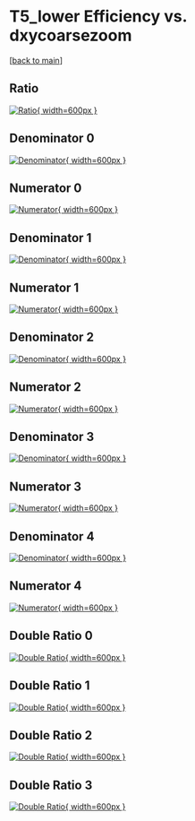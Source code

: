 # T5_lower Efficiency vs. dxycoarsezoom

[[back to main](./)]



## Ratio

[![Ratio](../mtv/var/T5_lower_xtr_13_-1_eff_dxycoarsezoom.png){ width=600px }](../mtv/var/T5_lower_xtr_13_-1_eff_dxycoarsezoom.pdf)

## Denominator 0

[![Denominator](../mtv/den/T5_lower_xtr_13_-1_eff_dxycoarsezoom_den0.png){ width=600px }](../mtv/den/T5_lower_xtr_13_-1_eff_dxycoarsezoom_den0.pdf)

## Numerator 0

[![Numerator](../mtv/num/T5_lower_xtr_13_-1_eff_dxycoarsezoom_num0.png){ width=600px }](../mtv/num/T5_lower_xtr_13_-1_eff_dxycoarsezoom_num0.pdf)

## Denominator 1

[![Denominator](../mtv/den/T5_lower_xtr_13_-1_eff_dxycoarsezoom_den1.png){ width=600px }](../mtv/den/T5_lower_xtr_13_-1_eff_dxycoarsezoom_den1.pdf)

## Numerator 1

[![Numerator](../mtv/num/T5_lower_xtr_13_-1_eff_dxycoarsezoom_num1.png){ width=600px }](../mtv/num/T5_lower_xtr_13_-1_eff_dxycoarsezoom_num1.pdf)

## Denominator 2

[![Denominator](../mtv/den/T5_lower_xtr_13_-1_eff_dxycoarsezoom_den2.png){ width=600px }](../mtv/den/T5_lower_xtr_13_-1_eff_dxycoarsezoom_den2.pdf)

## Numerator 2

[![Numerator](../mtv/num/T5_lower_xtr_13_-1_eff_dxycoarsezoom_num2.png){ width=600px }](../mtv/num/T5_lower_xtr_13_-1_eff_dxycoarsezoom_num2.pdf)

## Denominator 3

[![Denominator](../mtv/den/T5_lower_xtr_13_-1_eff_dxycoarsezoom_den3.png){ width=600px }](../mtv/den/T5_lower_xtr_13_-1_eff_dxycoarsezoom_den3.pdf)

## Numerator 3

[![Numerator](../mtv/num/T5_lower_xtr_13_-1_eff_dxycoarsezoom_num3.png){ width=600px }](../mtv/num/T5_lower_xtr_13_-1_eff_dxycoarsezoom_num3.pdf)

## Denominator 4

[![Denominator](../mtv/den/T5_lower_xtr_13_-1_eff_dxycoarsezoom_den4.png){ width=600px }](../mtv/den/T5_lower_xtr_13_-1_eff_dxycoarsezoom_den4.pdf)

## Numerator 4

[![Numerator](../mtv/num/T5_lower_xtr_13_-1_eff_dxycoarsezoom_num4.png){ width=600px }](../mtv/num/T5_lower_xtr_13_-1_eff_dxycoarsezoom_num4.pdf)

## Double Ratio 0

[![Double Ratio](../mtv/ratio/T5_lower_xtr_13_-1_eff_dxycoarsezoom_ratio0.png){ width=600px }](../mtv/ratio/T5_lower_xtr_13_-1_eff_dxycoarsezoom_ratio0.pdf)

## Double Ratio 1

[![Double Ratio](../mtv/ratio/T5_lower_xtr_13_-1_eff_dxycoarsezoom_ratio1.png){ width=600px }](../mtv/ratio/T5_lower_xtr_13_-1_eff_dxycoarsezoom_ratio1.pdf)

## Double Ratio 2

[![Double Ratio](../mtv/ratio/T5_lower_xtr_13_-1_eff_dxycoarsezoom_ratio2.png){ width=600px }](../mtv/ratio/T5_lower_xtr_13_-1_eff_dxycoarsezoom_ratio2.pdf)

## Double Ratio 3

[![Double Ratio](../mtv/ratio/T5_lower_xtr_13_-1_eff_dxycoarsezoom_ratio3.png){ width=600px }](../mtv/ratio/T5_lower_xtr_13_-1_eff_dxycoarsezoom_ratio3.pdf)

